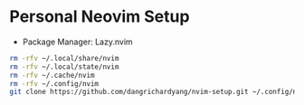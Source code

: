 # Personal Neovim Setup
- Package Manager: Lazy.nvim
```sh 
rm -rfv ~/.local/share/nvim
rm -rfv ~/.local/state/nvim
rm -rfv ~/.cache/nvim
rm -rfv ~/.config/nvim
git clone https://github.com/dangrichardyang/nvim-setup.git ~/.config/nvim
```
